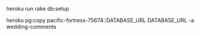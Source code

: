 heroku run rake db:setup

heroku pg:copy pacific-fortress-75674::DATABASE_URL DATABASE_URL -a wedding-comments